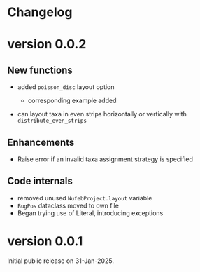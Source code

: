 # Changelog

# version 0.0.2

## New functions

* added ``poisson_disc`` layout option
  * corresponding example added

* can layout taxa in even strips horizontally or vertically with ``distribute_even_strips``

## Enhancements

* Raise error if an invalid taxa assignment strategy is specified

## Code internals

* removed unused ``NufebProject.layout`` variable
* ``BugPos`` dataclass moved to own file
* Began trying use of Literal, introducing exceptions

# version 0.0.1 

Initial public release on 31-Jan-2025.